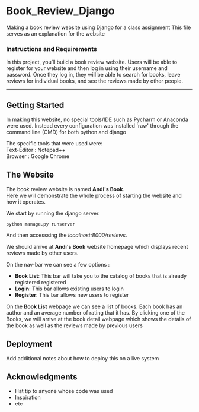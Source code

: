 # Book_Review_Django
Making a book review website using Django for a class assignment
This file serves as an explanation for the website

### Instructions and Requirements
In this project, you’ll build a book review website. Users will be able to register for your website and then log in using their username and password. Once they log in, they will be able to search for books, leave reviews for individual books, and see the reviews made by other people.

***

## Getting Started

In making this website, no special tools/IDE such as Pycharm or Anaconda were used. Instead every configuration was installed 'raw' through the command line (CMD) for both python and django

The specific tools that were used were: <br>
Text-Editor : Notepad++ <br>
Browser     : Google Chrome


## The Website

The book review website is named **Andi's Book**.
<br>
Here we will demonstrate the whole process of starting the website and how it operates.

We start by running the django server.
```
python manage.py runserver
```
And then accesssing the *localhost:8000/reviews*.

We should arrive at **Andi's Book** website homepage which displays recent reviews made by other users.


On the nav-bar we can see a few options :
- **Book List**: This bar will take you to the catalog of books that is already registered registered
- **Login**: This bar allows existing users to login
- **Register**: This bar allows new users to register

On the **Book List** webpage we can see a list of books. Each book has an author and an average number of rating that it has.
By clicking one of the Books, we will arrive at the book detail webpage which shows the details of the book as well as the reviews made by previous users


## Deployment

Add additional notes about how to deploy this on a live system


## Acknowledgments

* Hat tip to anyone whose code was used
* Inspiration
* etc
